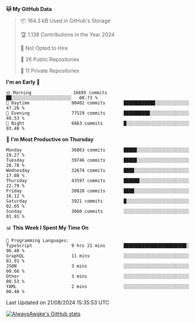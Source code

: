 <!--START_SECTION:waka-->
**🐱 My GitHub Data** 

> 📦 164.3 kB Used in GitHub's Storage 
 > 
> 🏆 1,138 Contributions in the Year 2024
 > 
> 🚫 Not Opted to Hire
 > 
> 📜 26 Public Repositories 
 > 
> 🔑 11 Private Repositories 
 > 
**I'm an Early 🐤** 

```text
🌞 Morning                16695 commits       ██░░░░░░░░░░░░░░░░░░░░░░░   08.73 % 
🌆 Daytime                90402 commits       ████████████░░░░░░░░░░░░░   47.26 % 
🌃 Evening                77529 commits       ██████████░░░░░░░░░░░░░░░   40.53 % 
🌙 Night                  6663 commits        █░░░░░░░░░░░░░░░░░░░░░░░░   03.48 % 
```
📅 **I'm Most Productive on Thursday** 

```text
Monday                   36863 commits       █████░░░░░░░░░░░░░░░░░░░░   19.27 % 
Tuesday                  39746 commits       █████░░░░░░░░░░░░░░░░░░░░   20.78 % 
Wednesday                32674 commits       ████░░░░░░░░░░░░░░░░░░░░░   17.08 % 
Thursday                 43597 commits       ██████░░░░░░░░░░░░░░░░░░░   22.79 % 
Friday                   30828 commits       ████░░░░░░░░░░░░░░░░░░░░░   16.12 % 
Saturday                 3921 commits        █░░░░░░░░░░░░░░░░░░░░░░░░   02.05 % 
Sunday                   3660 commits        ░░░░░░░░░░░░░░░░░░░░░░░░░   01.91 % 
```


📊 **This Week I Spent My Time On** 

```text
💬 Programming Languages: 
TypeScript               9 hrs 21 mins       ████████████████████████░   96.40 % 
GraphQL                  11 mins             ░░░░░░░░░░░░░░░░░░░░░░░░░   01.91 % 
JSON                     3 mins              ░░░░░░░░░░░░░░░░░░░░░░░░░   00.66 % 
Other                    3 mins              ░░░░░░░░░░░░░░░░░░░░░░░░░   00.53 % 
YAML                     2 mins              ░░░░░░░░░░░░░░░░░░░░░░░░░   00.48 % 
```


 Last Updated on 21/08/2024 15:35:53 UTC
<!--END_SECTION:waka-->

[![AlwaysAwake's GitHub stats](https://github-readme-stats.vercel.app/api?username=AlwaysAwake&show_icons=true&theme=github_dark&count_private=true)](https://github.com/AlwaysAwake/AlwaysAwake)
